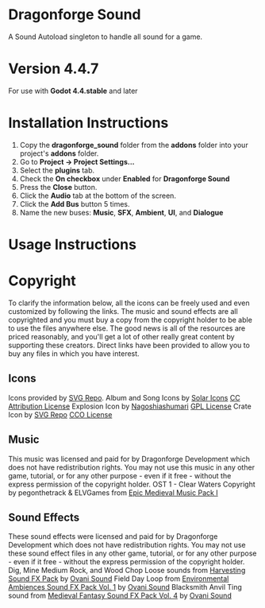 # Dragonforge Sound
A Sound Autoload singleton to handle all sound for a game.
# Version 4.4.7
For use with **Godot 4.4.stable** and later
# Installation Instructions
1. Copy the **dragonforge_sound** folder from the **addons** folder into your project's **addons** folder.
2. Go to **Project -> Project Settings...**
3. Select the **plugins** tab.
4. Check the **On checkbox** under **Enabled** for **Dragonforge Sound**
5. Press the **Close** button.
6. Click the **Audio** tab at the bottom of the screen.
7. Click the **Add Bus** button 5 times.
8. Name the new buses: **Music**, **SFX**, **Ambient**, **UI**, and **Dialogue**
# Usage Instructions

# Copyright
To clarify the information below, all the icons can be freely used and even customized by following the links. The music and sound effects are all copyrighted and you must buy a copy from the copyright holder to be able to use the files anywhere else. The good news is all of the resources are priced reasonably, and you'll get a lot of other really great content by supporting these creators. Direct links have been provided to allow you to buy any files in which you have interest.

## Icons
Icons provided by [SVG Repo](https://www.svgrepo.com/).
Album and Song Icons by [Solar Icons](https://www.svgrepo.com/author/Solar%20Icons/) [CC Attribution License](https://www.svgrepo.com/page/licensing/#CC%20Attribution)
Explosion Icon by [Nagoshiashumari](https://www.svgrepo.com/author/nagoshiashumari/) [GPL License](https://www.svgrepo.com/page/licensing/#GPL)
Crate Icon by [SVG Repo](https://www.svgrepo.com/) [CCO License](https://www.svgrepo.com/page/licensing/#CC0)

## Music
This music was licensed and paid for by Dragonforge Development which does not have redistribution rights. You may not use this music in any other game, tutorial, or for any other purpose - even if it free - without the express permission of the copyright holder.
OST 1 - Clear Waters Copyright by pegonthetrack & ELVGames from [Epic Medieval Music Pack I](https://elvgames.itch.io/epic-medieval-music-pack)

## Sound Effects
These sound effects were licensed and paid for by Dragonforge Development which does not have redistribution rights. You may not use these sound effect files in any other game, tutorial, or for any other purpose - even if it free - without the express permission of the copyright holder.
Dig, Mine Medium Rock, and Wood Chop Loose sounds from [Harvesting Sound FX Pack](https://ovanisound.com/products/harvesting-sound-fx-pack) by [Ovani Sound](https://ovanisound.com/)
Field Day Loop from [Environmental Ambiences Sound FX Pack Vol. 1](https://ovanisound.com/products/environmental-ambiences-sound-fx-pack-vol-1) by [Ovani Sound](https://ovanisound.com/)
Blacksmith Anvil Ting sound from [Medieval Fantasy Sound FX Pack Vol. 4](https://ovanisound.com/products/medieval-fantasy-sound-fx-pack-vol-4) by [Ovani Sound](https://ovanisound.com/)
